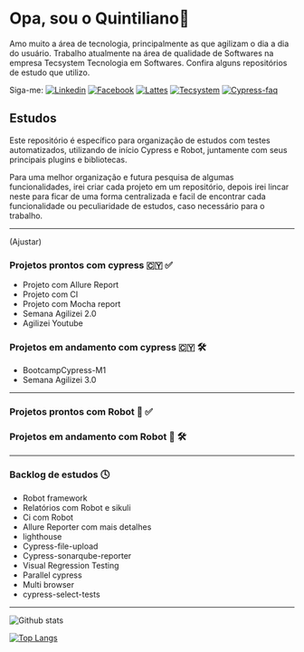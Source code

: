 # Opa, sou o Quintiliano👋 ##

<!--
**QuintilianoNery/QuintilianoNery** is a ✨ _special_ ✨ repository because its `README.md` (this file) appears on your GitHub profile.

Here are some ideas to get you started:

- 🔭 I’m currently working on ...
- 🌱 I’m currently learning ...
- 👯 I’m looking to collaborate on ...
- 🤔 I’m looking for help with ...
- 💬 Ask me about ...
- 📫 How to reach me: ...
- 😄 Pronouns: ...
- ⚡ Fun fact: ...
-->





Amo muito a área de tecnologia, principalmente as que agilizam o dia a dia do usuário. 
Trabalho atualmente na área de qualidade de Softwares na empresa Tecsystem Tecnologia em Softwares.
Confira alguns repositórios de estudo que utilizo.

Siga-me: 
[![Linkedin](https://badgen.net/badge/Linkedin/quintilianonery?icon=linkedin)](https://www.linkedin.com/in/quintilianonery/)
[![Facebook](https://badgen.net/badge/Facebook/quintilianonery?icon=Facebook)](https://www.facebook.com/quintiliano.p.nery)
[![Lattes](https://badgen.net/badge/Lattes/quintilianonery?icon=Lattes)](http://lattes.cnpq.br/8535892156760436)
[![Tecsystem](https://badgen.net/badge/Tecsystem/quintilianonery?icon=Tecsystem)](https://www.tecsystem.com.br/)
[![Cypress-faq](https://badgen.net/badge/Cypress-faq/quintilianonery?icon=Cypress-faq)](https://github.com/samlucax/cypress-faq)

## Estudos ##

Este repositório é específico para organização de estudos com testes automatizados, utilizando de início Cypress e Robot, juntamente com seus principais plugins e bibliotecas.

Para uma melhor organização e futura pesquisa de algumas funcionalidades, irei criar cada projeto em um repositório, depois irei lincar neste para ficar de uma forma centralizada e facil de encontrar cada funcionalidade ou peculiaridade de estudos, caso necessário para o trabalho.

-----
(Ajustar)
### Projetos prontos com cypress :cyprus: :white_check_mark: ###
- Projeto com Allure Report
- Projeto com CI
- Projeto com Mocha report
- Semana Agilizei 2.0
- Agilizei Youtube


### Projetos em andamento com cypress :cyprus: :hammer_and_wrench: ###
- BootcampCypress-M1
- Semana Agilizei 3.0

------

### Projetos prontos com Robot :robot: :white_check_mark: ###


### Projetos em andamento com Robot :robot: :hammer_and_wrench: ###

-----

### Backlog de estudos :clock4: ###

- Robot framework
- Relatórios com Robot e sikuli
- Ci com Robot
- Allure Reporter com mais detalhes
- lighthouse
- Cypress-file-upload
- Cypress-sonarqube-reporter
- Visual Regression Testing
- Parallel cypress
- Multi browser
- cypress-select-tests 

-----


![Github stats](https://github-readme-stats.vercel.app/api?username=QuintilianoNery&show_icons=true&hide=[%22prs%22,%22issues%22)

[![Top Langs](https://github-readme-stats.vercel.app/api/top-langs/?username=QuintilianoNery)](https://github.com/QuintilianoNery?tab=repositories)
